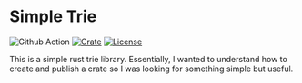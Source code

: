 # Simple Trie

![Github Action](https://github.com/macmist/rust-trie/actions/workflows/rust.yml/badge.svg)
[![Crate](https://img.shields.io/crates/v/easy-trie.svg?style=flat-square)](https://crates.io/crates/easy-trie)
[![License](https://img.shields.io/github/license/macmist/rust-trie.svg?style=flat-square)](https://github.com/macmist/rust-trie/blob/main/LICENSE)

This is a simple rust trie library.
Essentially, I wanted to understand how to create and publish a crate so I was looking for something simple but useful.
